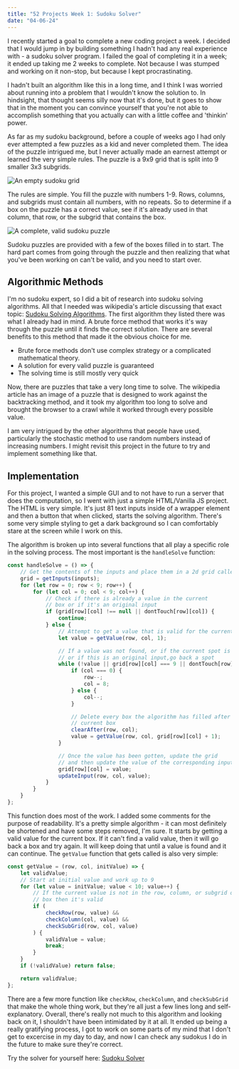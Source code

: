 ```yaml
---
title: "52 Projects Week 1: Sudoku Solver"
date: "04-06-24"
---
```


I recently started a goal to complete a new coding project a week. I decided that I would jump in by building something I hadn't had any real experience with - a sudoku solver program. I failed the goal of completing it in a week; it ended up taking me 2 weeks to complete. Not because I was stumped and working on it non-stop, but because I kept procrastinating.

I hadn't built an algorithm like this in a long time, and I think I was worried about running into a problem that I wouldn't know the solution to. In hindsight, that thought seems silly now that it's done, but it goes to show that in the moment you can convince yourself that you're not able to accomplish something that you actually can with a little coffee and 'thinkin' power.

As far as my sudoku background, before a couple of weeks ago I had only ever attempted a few puzzles as a kid and never completed them. The idea of the puzzle intrigued me, but I never actually made an earnest attempt or learned the very simple rules. The puzzle is a 9x9 grid that is split into 9 smaller 3x3 subgrids.

![An empty sudoku grid](/images/sudoku_grid.png)

The rules are simple. You fill the puzzle with numbers 1-9. Rows, columns, and subgrids must contain all numbers, with no repeats. So to determine if a box on the puzzle has a correct value, see if it's already used in that column, that row, or the subgrid that contains the box.

![A complete, valid sudoku puzzle](/images/valid_sudoku.png)

Sudoku puzzles are provided with a few of the boxes filled in to start. The hard part comes from going through the puzzle and then realizing that what you've been working on can't be valid, and you need to start over.

## Algorithmic Methods

I'm no sudoku expert, so I did a bit of research into sudoku solving algorithms. All that I needed was wikipedia's article discussing that exact topic: [Sudoku Solving Algorithms](https://en.wikipedia.org/wiki/Sudoku_solving_algorithms). The first algorithm they listed there was what I already had in mind. A brute force method that works it's way through the puzzle until it finds the correct solution. There are several benefits to this method that made it the obvious choice for me.

-   Brute force methods don't use complex strategy or a complicated mathematical theory.
-   A solution for every valid puzzle is guaranteed
-   The solving time is still mostly very quick

Now, there are puzzles that take a very long time to solve. The wikipedia article has an image of a puzzle that is designed to work against the backtracking method, and it took my algorithm too long to solve and brought the browser to a crawl while it worked through every possible value.

I am very intrigued by the other algorithms that people have used, particularly the stochastic method to use random numbers instead of increasing numbers. I might revisit this project in the future to try and implement something like that.

## Implementation

For this project, I wanted a simple GUI and to not have to run a server that does the computation, so I went with just a simple HTML/Vanilla JS project. The HTML is very simple. It's just 81 text inputs inside of a wrapper element and then a button that when clicked, starts the solving algorithm. There's some very simple styling to get a dark background so I can comfortably stare at the screen while I work on this.

The algorithm is broken up into several functions that all play a specific role in the solving process. The most important is the `handleSolve` function:

```javascript
const handleSolve = () => {
    // Get the contents of the inputs and place them in a 2d grid called 'grid'
    grid = getInputs(inputs);
    for (let row = 0; row < 9; row++) {
        for (let col = 0; col < 9; col++) {
            // Check if there is already a value in the current
            // box or if it's an original input
            if (grid[row][col] !== null || dontTouch[row][col]) {
                continue;
            } else {
                // Attempt to get a value that is valid for the current box
                let value = getValue(row, col, 1);

                // If a value was not found, or if the current spot is 9,
                // or if this is an original input,go back a spot
                while (!value || grid[row][col] === 9 || dontTouch[row][col]) {
                    if (col === 0) {
                        row--;
                        col = 8;
                    } else {
                        col--;
                    }

                    // Delete every box the algorithm has filled after the
                    // current box
                    clearAfter(row, col);
                    value = getValue(row, col, grid[row][col] + 1);
                }

                // Once the value has been gotten, update the grid
                // and then update the value of the corresponding input
                grid[row][col] = value;
                updateInput(row, col, value);
            }
        }
    }
};
```

This function does most of the work. I added some comments for the purpose of readability. It's a pretty simple algorithm - it can most definitely be shortened and have some steps removed, I'm sure. It starts by getting a valid value for the current box. If it can't find a valid value, then it will go back a box and try again. It will keep doing that until a value is found and it can continue. The `getValue` function that gets called is also very simple:

```javascript
const getValue = (row, col, initValue) => {
    let validValue;
    // Start at initial value and work up to 9
    for (let value = initValue; value < 10; value++) {
        // If the current value is not in the row, column, or subgrid of current
        // box then it's valid
        if (
            checkRow(row, value) &&
            checkColumn(col, value) &&
            checkSubGrid(row, col, value)
        ) {
            validValue = value;
            break;
        }
    }
    if (!validValue) return false;

    return validValue;
};
```

There are a few more function like `checkRow`, `checkColumn`, and `checkSubGrid` that make the whole thing work, but they're all just a few lines long and self-explanatory. Overall, there's really not much to this algorithm and looking back on it, I shouldn't have been intimidated by it at all. It ended up being a really gratifying process, I got to work on some parts of my mind that I don't get to excercise in my day to day, and now I can check any sudokus I do in the future to make sure they're correct.

Try the solver for yourself here: [Sudoku Solver](/sudokusolver/index.html)
